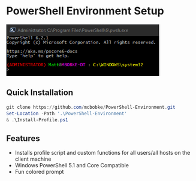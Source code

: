 ﻿# PowerShell Environment Setup

![Console](console.png)

## Quick Installation

```powershell
git clone https://github.com/mcbobke/PowerShell-Environment.git
Set-Location -Path '.\PowerShell-Environment'
& .\Install-Profile.ps1
```

## Features

* Installs profile script and custom functions for all users/all hosts on the client machine
* Windows PowerShell 5.1 and Core Compatible
* Fun colored prompt
